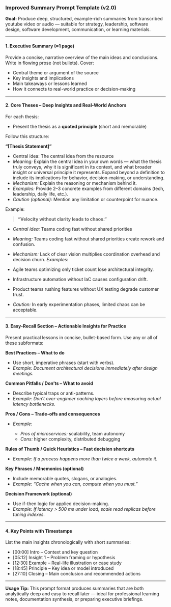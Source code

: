 ### Improved Summary Prompt Template (v2.0)

**Goal:** Produce deep, structured, example-rich summaries from transcribed youtube video or audio — suitable for strategy, leadership, software design, software development, communication, or learning materials.

---

#### 1. Executive Summary (≈1 page)

Provide a concise, narrative overview of the main ideas and conclusions. Write in flowing prose (not bullets). Cover:

* Central theme or argument of the source
* Key insights and implications
* Main takeaways or lessons learned
* How it connects to real-world practice or decision-making

---

#### 2. Core Theses – Deep Insights and Real-World Anchors

For each thesis:

* Present the thesis as a **quoted principle** (short and memorable)

Follow this structure:

**“[Thesis Statement]”**
* Central idea: The central idea from the resource
* *Meaning:* Explain the central idea in your own words — what the thesis truly conveys, why it is significant in its context, and what broader insight or universal principle it represents. Expand beyond a definition to include its implications for behavior, decision-making, or understanding.
* *Mechanism:* Explain the reasoning or mechanism behind it.
* *Examples:* Provide 2–3 concrete examples from different domains (tech, leadership, daily life, etc.).
* *Caution (optional):* Mention any limitation or counterpoint for nuance.

Example:

> **“Velocity without clarity leads to chaos.”**
* *Central idea:* Teams coding fast without shared priorities
* *Meaning:* Teams coding fast without shared priorities create rework and confusion.
* *Mechanism:* Lack of clear vision multiplies coordination overhead and decision churn.
*Examples:*

* Agile teams optimizing only ticket count lose architectural integrity.
* Infrastructure automation without IaC causes configuration drift.
* Product teams rushing features without UX testing degrade customer trust.
* *Caution:* In early experimentation phases, limited chaos can be acceptable.

---

#### 3. Easy-Recall Section – Actionable Insights for Practice

Present practical lessons in concise, bullet-based form. Use any or all of these subformats:

**Best Practices – What to do**

* Use short, imperative phrases (start with verbs).
* *Example:* *Document architectural decisions immediately after design meetings.*

**Common Pitfalls / Don’ts – What to avoid**

* Describe typical traps or anti-patterns.
* *Example:* *Don’t over-engineer caching layers before measuring actual latency bottlenecks.*

**Pros / Cons – Trade-offs and consequences**

* *Example:*

  * *Pros of microservices:* scalability, team autonomy
  * *Cons:* higher complexity, distributed debugging

**Rules of Thumb / Quick Heuristics – Fast decision shortcuts**

* *Example:* *If a process happens more than twice a week, automate it.*

**Key Phrases / Mnemonics (optional)**

* Include memorable quotes, slogans, or analogies.
* *Example:* *“Cache when you can, compute when you must.”*

**Decision Framework (optional)**

* Use if-then logic for applied decision-making.
* *Example:* *If latency > 500 ms under load, scale read replicas before tuning indexes.*

---

#### 4. Key Points with Timestamps

List the main insights chronologically with short summaries:

* [00:00] Intro – Context and key question
* [05:12] Insight 1 – Problem framing or hypothesis
* [12:30] Example – Real-life illustration or case study
* [18:45] Principle – Key idea or model introduced
* [27:10] Closing – Main conclusion and recommended actions

---

**Usage Tip:** This prompt format produces summaries that are both analytically deep and easy to recall later — ideal for professional learning notes, documentation synthesis, or preparing executive briefings.
